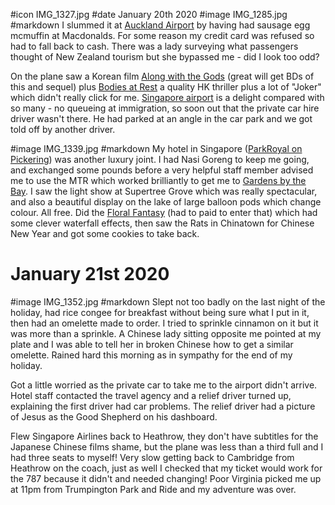 #icon IMG_1327.jpg
#date January 20th 2020
#image IMG_1285.jpg
#markdown
I slummed it at [Auckland Airport](https://www.aucklandairport.co.nz/) by having had sausage egg mcmuffin at Macdonalds.
For some reason my credit card was refused so had to fall back to cash.
There was a lady surveying what passengers thought of New Zealand tourism
but she bypassed me - did I look too odd?

On the plane saw a Korean film [Along with the Gods](https://www.imdb.com/title/tt7160070/)
(great will get BDs of this and
sequel) plus [Bodies at Rest](https://www.imdb.com/title/tt7937440/)
a quality HK thriller plus a lot of "Joker" which
didn't really click for me. [Singapore airport](https://www.changiairport.com/) is a delight compared with so many -
no queueing at immigration, so soon out that the private car hire driver wasn't there. He
had parked at an angle in the car park and we got told off by another driver.

#image IMG_1339.jpg
#markdown
My hotel in Singapore ([ParkRoyal on Pickering](https://www.panpacific.com/en/hotels-and-resorts/pr-pickering.html/)) was another luxury joint.
I had Nasi Goreng to keep me going, and exchanged some pounds before a very helpful
staff member advised me to use the MTR which worked brilliantly to get me to
[Gardens by the Bay](https://www.gardensbythebay.com.sg/).
I saw the light show at Supertree Grove which was really spectacular,
and also a beautiful display on the lake of large balloon pods which change colour.
All free. Did the
[Floral Fantasy](https://www.gardensbythebay.com.sg/en/attractions/floral-fantasy/visitor-information.html) (had to paid to enter that) which had some
clever waterfall effects, then saw the Rats in Chinatown for Chinese New Year
and got some cookies to take back.

# January 21st 2020
#image IMG_1352.jpg
#markdown
Slept not too badly on the last night of the holiday, had rice congee
for breakfast without being sure what I put in it, then had an omelette made to order.
I tried to sprinkle cinnamon on it but it was more than a sprinkle.
A Chinese lady sitting opposite me pointed at my plate and I was able to tell her in broken
Chinese how to get a similar omelette. Rained hard this morning as in sympathy
for the end of my holiday.

Got a little worried as the private car to take me to the airport didn't arrive.
Hotel staff contacted the travel agency and a relief driver turned up,
explaining the first driver had car problems. The relief driver had a
picture of Jesus as the Good Shepherd on his dashboard.

Flew Singapore Airlines back to Heathrow, they don't have subtitles for the
Japanese Chinese films shame, but the plane was less than a third full and I had
three seats to myself! Very slow getting back to Cambridge from Heathrow on the coach, just as
well I checked that my ticket would work for the 787 because it didn't and needed
changing! Poor Virginia picked me up at 11pm from Trumpington Park and Ride and
my adventure was over.
